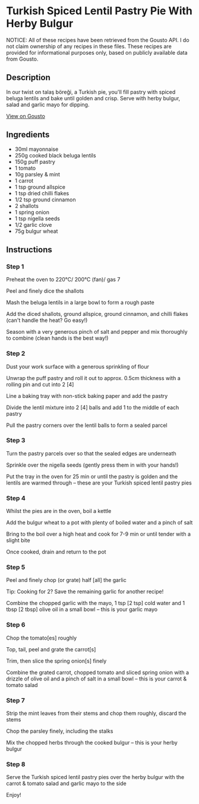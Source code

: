 # Turkish Spiced Lentil Pastry Pie With Herby Bulgur 

NOTICE: All of these recipes have been retrieved from the Gousto API. I do not claim ownership of any recipes in these files. These recipes are provided for informational purposes only, based on publicly available data from Gousto.

## Description

In our twist on talaş böreği, a Turkish pie, you'll fill pastry with spiced beluga lentils and bake until golden and crisp. Serve with herby bulgur, salad and garlic mayo for dipping. 

[View on Gousto](https://www.gousto.co.uk/recipes/cookbook/turkish-spiced-lentil-pastry-pie)

## Ingredients

- 30ml mayonnaise
- 250g cooked black beluga lentils
- 150g puff pastry
- 1 tomato
- 10g parsley & mint
- 1 carrot
- 1 tsp ground allspice
- 1 tsp dried chilli flakes
- 1/2 tsp ground cinnamon
- 2 shallots
- 1 spring onion
- 1 tsp nigella seeds
- 1/2 garlic clove
- 75g bulgur wheat

## Instructions


### Step 1

Preheat the oven to 220°C/ 200°C (fan)/ gas 7

Peel and finely dice the shallots

Mash the beluga lentils in a large bowl to form a rough paste

Add the diced shallots, ground allspice, ground cinnamon, and chilli flakes (can't handle the heat? Go easy!)

Season with a very generous pinch of salt and pepper and mix thoroughly to combine (clean hands is the best way!)


### Step 2

Dust your work surface with a generous sprinkling of flour

Unwrap the puff pastry and roll it out to approx. 0.5cm thickness with a rolling pin and cut into 2 <span class="text-danger">[4]</span>

Line a baking tray with non-stick baking paper and add the pastry

Divide the lentil mixture into 2<span class="text-danger"> [4]</span> balls and add 1 to the middle of each pastry

Pull the pastry corners over the lentil balls to form a sealed parcel


### Step 3

Turn the pastry parcels over so that the sealed edges are underneath

Sprinkle over the nigella seeds (gently press them in with your hands!)

Put the tray in the oven for 25 min or until the pastry is golden and the lentils are warmed through – these are your Turkish spiced lentil pastry pies


### Step 4

Whilst the pies are in the oven, boil a kettle

Add the bulgur wheat to a pot with plenty of boiled water and a pinch of salt

Bring to the boil over a high heat and cook for 7-9 min or until tender with a slight bite

Once cooked, drain and return to the pot


### Step 5

Peel and finely chop (or grate) half <span class="text-danger">[all] </span>the garlic

Tip: Cooking for 2? Save the remaining garlic for another recipe!

Combine the chopped garlic with the mayo, 1 tsp <span class="text-danger">[2 tsp] </span>cold water and 1 tbsp <span class="text-danger">[2 tbsp] </span>olive oil in a small bowl – this is your garlic mayo


### Step 6

Chop the tomato<span class="text-danger">[es]</span> roughly

Top, tail, peel and grate the carrot<span class="text-danger">[s]</span>

Trim, then slice the spring onion<span class="text-danger">[s]</span> finely

Combine the grated carrot, chopped tomato and sliced spring onion with a drizzle of olive oil and a pinch of salt in a small bowl – this is your carrot & tomato salad


### Step 7

Strip the mint leaves from their stems and chop them roughly, discard the stems

Chop the parsley finely, including the stalks

Mix the chopped herbs through the cooked bulgur – this is your herby bulgur

### Step 8

Serve the Turkish spiced lentil pastry pies over the herby bulgur with the carrot & tomato salad and garlic mayo to the side

Enjoy!

